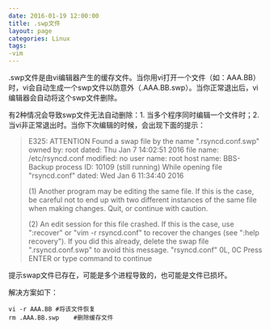 ```yaml
---
date: 2016-01-19 12:00:00
title: .swp文件
layout: page
categories: Linux
tags: 
-vim
---
```


.swp文件是由vi编辑器产生的缓存文件。当你用vi打开一个文件（如：AAA.BB）时，vi会自动生成一个swp文件以防意外（.AAA.BB.swp）。当你正常退出后，vi编辑器会自动将这个swp文件删除。

有2种情况会导致swp文件无法自动删除：1. 当多个程序同时编辑一个文件时；2. 当vi非正常退出时。当你下次编辑的时候，会出现下面的提示：

> E325: ATTENTION
>Found a swap file by the name ".rsyncd.conf.swp" owned by: root dated: Thu Jan 7 14:02:51 2016
>file name: /etc/rsyncd.conf
>modified: no
>user name: root host name: BBS-Backup
>process ID: 10109 (still running)
>While opening file "rsyncd.conf"
>dated: Wed Jan 6 11:34:40 2016
>
>(1) Another program may be editing the same file.
>If this is the case, be careful not to end up with two different instances of the same file when making changes. Quit, or continue with caution.
>
>(2) An edit session for this file crashed.
>If this is the case, use ":recover" or "vim -r rsyncd.conf" to recover the changes (see ":help recovery"). If you did this already, delete the swap file ".rsyncd.conf.swp" to avoid this message.
>"rsyncd.conf" 0L, 0C
>Press ENTER or type command to continue

提示swap文件已存在，可能是多个进程导致的，也可能是文件已损坏。

解决方案如下：

    vi -r AAA.BB #将该文件恢复
    rm .AAA.BB.swp    #删除缓存文件